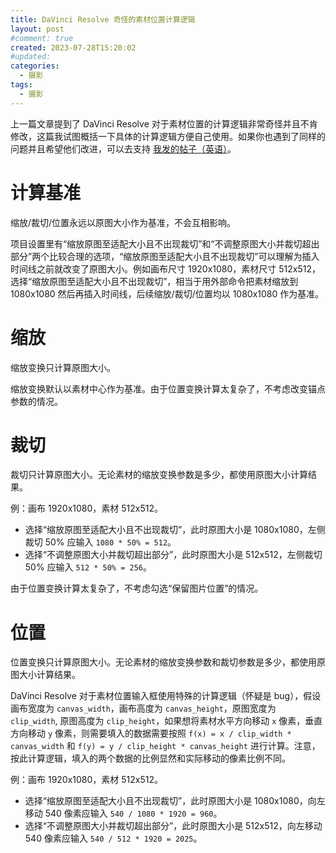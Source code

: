 ```yaml
---
title: DaVinci Resolve 奇怪的素材位置计算逻辑
layout: post
#comment: true
created: 2023-07-28T15:20:02
#updated: 
categories:
  - 摄影
tags:
  - 摄影
---
```

上一篇文章提到了 DaVinci Resolve 对于素材位置的计算逻辑非常奇怪并且不肯修改，这篇我试图概括一下具体的计算逻辑方便自己使用。如果你也遇到了同样的问题并且希望他们改进，可以去支持 [我发的帖子（英语）](https://forum.blackmagicdesign.com/viewtopic.php?f=33&t=179153)。

<!--more-->

# 计算基准

缩放/裁切/位置永远以原图大小作为基准，不会互相影响。

项目设置里有“缩放原图至适配大小且不出现裁切”和“不调整原图大小并裁切超出部分”两个比较合理的选项，“缩放原图至适配大小且不出现裁切”可以理解为插入时间线之前就改变了原图大小。例如画布尺寸 1920x1080，素材尺寸 512x512，选择“缩放原图至适配大小且不出现裁切”，相当于用外部命令把素材缩放到 1080x1080 然后再插入时间线，后续缩放/裁切/位置均以 1080x1080 作为基准。

# 缩放

缩放变换只计算原图大小。

缩放变换默认以素材中心作为基准。由于位置变换计算太复杂了，不考虑改变锚点参数的情况。

# 裁切

裁切只计算原图大小。无论素材的缩放变换参数是多少，都使用原图大小计算结果。

例：画布 1920x1080，素材 512x512。

- 选择“缩放原图至适配大小且不出现裁切”，此时原图大小是 1080x1080，左侧裁切 50% 应输入 `1080 * 50% = 512`。
- 选择“不调整原图大小并裁切超出部分”，此时原图大小是 512x512，左侧裁切 50% 应输入 `512 * 50% = 256`。

由于位置变换计算太复杂了，不考虑勾选“保留图片位置”的情况。

# 位置

位置变换只计算原图大小。无论素材的缩放变换参数和裁切参数是多少，都使用原图大小计算结果。

DaVinci Resolve 对于素材位置输入框使用特殊的计算逻辑（怀疑是 bug），假设画布宽度为 `canvas_width`，画布高度为 `canvas_height`，原图宽度为 `clip_width`, 原图高度为 `clip_height`，如果想将素材水平方向移动 `x` 像素，垂直方向移动 `y` 像素，则需要填入的数据需要按照 `f(x) = x / clip_width * canvas_width` 和 `f(y) = y / clip_height * canvas_height` 进行计算。注意，按此计算逻辑，填入的两个数据的比例显然和实际移动的像素比例不同。

例：画布 1920x1080，素材 512x512。

- 选择“缩放原图至适配大小且不出现裁切”，此时原图大小是 1080x1080，向左移动 540 像素应输入 `540 / 1080 * 1920 = 960`。
- 选择“不调整原图大小并裁切超出部分”，此时原图大小是 512x512，向左移动 540 像素应输入 `540 / 512 * 1920 = 2025`。
